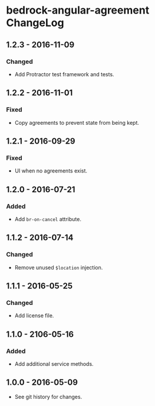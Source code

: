 # bedrock-angular-agreement ChangeLog

## 1.2.3 - 2016-11-09

### Changed
- Add Protractor test framework and tests.

## 1.2.2 - 2016-11-01

### Fixed
- Copy agreements to prevent state from being kept.

## 1.2.1 - 2016-09-29

### Fixed
- UI when no agreements exist.

## 1.2.0 - 2016-07-21

### Added
- Add `br-on-cancel` attribute.

## 1.1.2 - 2016-07-14

### Changed
- Remove unused `$location` injection.

## 1.1.1 - 2016-05-25

### Changed
- Add license file.

## 1.1.0 - 2106-05-16

### Added
- Add additional service methods.

## 1.0.0 - 2016-05-09

- See git history for changes.
